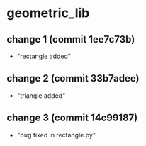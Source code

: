 # **geometric_lib**
## change 1 (commit 1ee7c73b)
* "rectangle added"
## change 2 (commit 33b7adee)
* "triangle added"
## change 3 (commit 14c99187)
* "bug fixed in rectangle.py"
